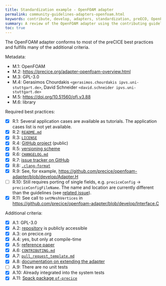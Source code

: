 ```yaml
---
title: Standardization example - OpenFOAM adapter
permalink: community-guidelines-adapters-openfoam.html
keywords: contribute, develop, adapters, standardization, preECO, OpenFOAM
summary: A review of the OpenFOAM adapter using the contributing guidelines. This is a work-in-progress that will eventually be moved.
toc: true
---
```


The OpenFOAM adapter conforms to most of the preCICE best practices and fulfills many of the additional criteria.

Metadata:

- M.1: OpenFOAM
- M.2: https://precice.org/adapter-openfoam-overview.html
- M.3: GPL-3.0
- M.4: Gerasimos Chourdakis `<gerasimos.chourdakis ipvs.uni-stuttgart.de>`, David Schneider `<david.schneider ipvs.uni-stuttgart.de>`
- M.5: https://doi.org/10.51560/ofj.v3.88
- M.6: library

Required best practices:

- [x] R.1: Several application cases are available as tutorials. The application cases list is not yet available.
- [x] R.2: [`README.md`](https://github.com/precice/openfoam-adapter/blob/develop/README.md)
- [x] R.3: [`LICENSE`](https://github.com/precice/openfoam-adapter/blob/develop/LICENSE)
- [x] R.4: [GitHub project](https://github.com/precice/openfoam-adapter) (public)
- [x] R.5: [versioning scheme](https://precice.org/adapter-openfoam-get.html#what-does-the-adapter-version-mean)
- [x] R.6: [`CHANGELOG.md`](https://github.com/precice/openfoam-adapter/blob/develop/CHANGELOG.md)
- [x] R.7: [issue tracker on GitHub](https://github.com/precice/openfoam-adapter/issues)
- [x] R.8: [`.clang-format`](https://github.com/precice/openfoam-adapter/blob/develop/.clang-format)
- [x] R.9: See, for example, https://github.com/precice/openfoam-adapter/blob/develop/Adapter.H
- [ ] R.10: Still requires porting of single fields, e.g. `preciceConfig` → `preciceConfigFileName`. The name and location are currently different than the guidelines (see [related issue](https://github.com/precice/openfoam-adapter/issues/374)).
- [x] R.11: See call to `setMeshVertices` in https://github.com/precice/openfoam-adapter/blob/develop/Interface.C

Additional criteria:

- [x] A.1: GPL-3.0
- [x] A.2: [repository](https://github.com/precice/openfoam-adapter) is publicly accessible
- [x] A.3: on precice.org
- [x] A.4: yes, but only at compile-time
- [x] A.5: [reference paper](https://doi.org/10.51560/ofj.v3.88)
- [x] A.6: [`CONTRIBUTING.md`](https://github.com/precice/openfoam-adapter/blob/develop/CONTRIBUTING.md)
- [x] A.7: [`pull_request_template.md`](https://github.com/precice/openfoam-adapter/blob/develop/.github/pull_request_template.md)
- [x] A.8: [documentation on extending the adapter](https://precice.org/adapter-openfoam-extend.html)
- [ ] A.9: There are no unit tests
- [x] A.10: Already integrated into the system tests
- [x] A.11: [Spack package `of-precice`](https://packages.spack.io/package.html?name=of-precice)
